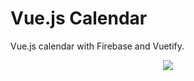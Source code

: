 # Vue.js Calendar 

Vue.js calendar with Firebase and Vuetify.

<p align="center">
<img src="https://user-images.githubusercontent.com/31974084/69059938-7fd3c580-09e4-11ea-859d-7874945d44ad.png">
</p>